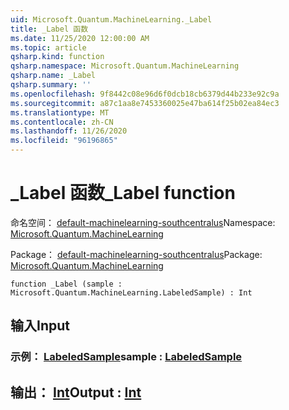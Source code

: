 ```yaml
---
uid: Microsoft.Quantum.MachineLearning._Label
title: _Label 函数
ms.date: 11/25/2020 12:00:00 AM
ms.topic: article
qsharp.kind: function
qsharp.namespace: Microsoft.Quantum.MachineLearning
qsharp.name: _Label
qsharp.summary: ''
ms.openlocfilehash: 9f8442c08e96d6f0dcb18cb6379d44b233e92c9a
ms.sourcegitcommit: a87c1aa8e7453360025e47ba614f25b02ea84ec3
ms.translationtype: MT
ms.contentlocale: zh-CN
ms.lasthandoff: 11/26/2020
ms.locfileid: "96196865"
---
```

# <a name="_label-function"></a><span data-ttu-id="ad4ac-102">_Label 函数</span><span class="sxs-lookup"><span data-stu-id="ad4ac-102">_Label function</span></span>

<span data-ttu-id="ad4ac-103">命名空间： [default-machinelearning-southcentralus](xref:Microsoft.Quantum.MachineLearning)</span><span class="sxs-lookup"><span data-stu-id="ad4ac-103">Namespace: [Microsoft.Quantum.MachineLearning](xref:Microsoft.Quantum.MachineLearning)</span></span>

<span data-ttu-id="ad4ac-104">Package： [default-machinelearning-southcentralus](https://nuget.org/packages/Microsoft.Quantum.MachineLearning)</span><span class="sxs-lookup"><span data-stu-id="ad4ac-104">Package: [Microsoft.Quantum.MachineLearning](https://nuget.org/packages/Microsoft.Quantum.MachineLearning)</span></span>




```qsharp
function _Label (sample : Microsoft.Quantum.MachineLearning.LabeledSample) : Int
```


## <a name="input"></a><span data-ttu-id="ad4ac-105">输入</span><span class="sxs-lookup"><span data-stu-id="ad4ac-105">Input</span></span>

### <a name="sample--labeledsample"></a><span data-ttu-id="ad4ac-106">示例： [LabeledSample](xref:Microsoft.Quantum.MachineLearning.LabeledSample)</span><span class="sxs-lookup"><span data-stu-id="ad4ac-106">sample : [LabeledSample](xref:Microsoft.Quantum.MachineLearning.LabeledSample)</span></span>





## <a name="output--int"></a><span data-ttu-id="ad4ac-107">输出： [Int](xref:microsoft.quantum.lang-ref.int)</span><span class="sxs-lookup"><span data-stu-id="ad4ac-107">Output : [Int](xref:microsoft.quantum.lang-ref.int)</span></span>

